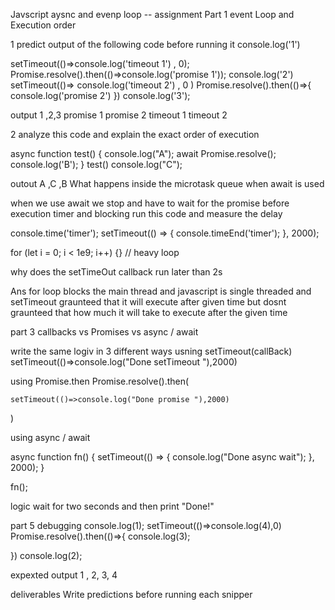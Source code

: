 Javscript aysnc and evenp loop -- assignment 
Part 1 event Loop and Execution order 

1 predict output of the following code before running it 
console.log('1')

setTimeout(()=>console.log('timeout 1') , 0);
 Promise.resolve().then(()=>console.log('promise 1'));
console.log('2')
setTimeout(()=>
    console.log('timeout 2') , 0 
)
Promise.resolve().then(()=>{
    console.log('promise 2')
})
console.log('3');


output 
1 ,2,3
promise 1 
promise 2 
timeout 1 
timeout 2 

2 analyze this code and explain the exact order of execution 

async function test() {
    console.log("A");
    await Promise.resolve();
    console.log('B');
}
test()
console.log("C");

outout 
A ,C ,B
What happens inside the microtask queue when await is used

when we use await we stop and have to wait for the promise before execution 
timer and blocking 
run this code and measure the delay 

console.time('timer');
setTimeout(() => {
  console.timeEnd('timer');
}, 2000);

for (let i = 0; i < 1e9; i++) {} // heavy loop


why does the setTimeOut callback run later than 2s

Ans for loop blocks the main thread and javascript is single threaded and setTimeout graunteed that it will execute after given time but dosnt graunteed that how much it will take to execute after the given time

part 3 callbacks vs Promises vs async / await 

write the same logiv in 3 different ways 
usning setTimeout(callBack)
setTimeout(()=>console.log("Done setTimeout "),2000)

using Promise.then 
Promise.resolve().then(

    
    setTimeout(()=>console.log("Done promise "),2000)

)

using async / await

async function fn() {
  setTimeout(() => {
    console.log("Done async wait");
  }, 2000);
}

fn();

logic wait for two seconds and then print "Done!"


part 5 debugging 
console.log(1);
setTimeout(()=>console.log(4),0)
Promise.resolve().then(()=>{
    console.log(3);
    
})
console.log(2);

expexted output 1 , 2, 3, 4

deliverables 
Write predictions before running each snipper

